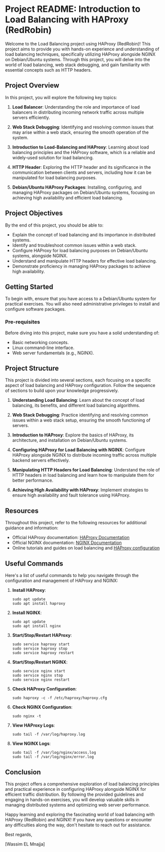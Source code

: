 # Project README: Introduction to Load Balancing with HAProxy (RedRobin)

Welcome to the Load Balancing project using HAProxy (RedRobin)! This project aims to provide you with hands-on experience and understanding of load balancing techniques, specifically utilizing HAProxy alongside NGINX on Debian/Ubuntu systems. Through this project, you will delve into the world of load balancing, web stack debugging, and gain familiarity with essential concepts such as HTTP headers.

## Project Overview
In this project, you will explore the following key topics:

1. **Load Balancer**: Understanding the role and importance of load balancers in distributing incoming network traffic across multiple servers efficiently.

2. **Web Stack Debugging**: Identifying and resolving common issues that may arise within a web stack, ensuring the smooth operation of the system.

3. **Introduction to Load-Balancing and HAProxy**: Learning about load balancing principles and the HAProxy software, which is a reliable and widely-used solution for load balancing.

4. **HTTP Header**: Exploring the HTTP header and its significance in the communication between clients and servers, including how it can be manipulated for load balancing purposes.

5. **Debian/Ubuntu HAProxy Packages**: Installing, configuring, and managing HAProxy packages on Debian/Ubuntu systems, focusing on achieving high availability and efficient load balancing.

## Project Objectives
By the end of this project, you should be able to:

- Explain the concept of load balancing and its importance in distributed systems.
- Identify and troubleshoot common issues within a web stack.
- Configure HAProxy for load balancing purposes on Debian/Ubuntu systems, alongside NGINX.
- Understand and manipulate HTTP headers for effective load balancing.
- Demonstrate proficiency in managing HAProxy packages to achieve high availability.

## Getting Started
To begin with, ensure that you have access to a Debian/Ubuntu system for practical exercises. You will also need administrative privileges to install and configure software packages.

### Pre-requisites
Before diving into this project, make sure you have a solid understanding of:

- Basic networking concepts.
- Linux command-line interface.
- Web server fundamentals (e.g., NGINX).

## Project Structure
This project is divided into several sections, each focusing on a specific aspect of load balancing and HAProxy configuration. Follow the sequence of sections to build upon your knowledge progressively.

1. **Understanding Load Balancing**: Learn about the concept of load balancing, its benefits, and different load balancing algorithms.

2. **Web Stack Debugging**: Practice identifying and resolving common issues within a web stack setup, ensuring the smooth functioning of servers.

3. **Introduction to HAProxy**: Explore the basics of HAProxy, its architecture, and installation on Debian/Ubuntu systems.

4. **Configuring HAProxy for Load Balancing with NGINX**: Configure HAProxy alongside NGINX to distribute incoming traffic across multiple backend servers effectively.

5. **Manipulating HTTP Headers for Load Balancing**: Understand the role of HTTP headers in load balancing and learn how to manipulate them for better performance.

6. **Achieving High Availability with HAProxy**: Implement strategies to ensure high availability and fault tolerance using HAProxy.

## Resources
Throughout this project, refer to the following resources for additional guidance and information:

- Official HAProxy documentation: [HAProxy Documentation](https://www.haproxy.org)
- Official NGINX documentation: [NGINX Documentation](https://nginx.org/en/docs/)
- Online tutorials and guides on load balancing and [HAProxy configuration](https://www.digitalocean.com/community/tutorials/an-introduction-to-haproxy-and-load-balancing-concepts)

## Useful Commands
Here's a list of useful commands to help you navigate through the configuration and management of HAProxy and NGINX:

1. **Install HAProxy**:
   ```
   sudo apt update
   sudo apt install haproxy
   ```

2. **Install NGINX**:
   ```
   sudo apt update
   sudo apt install nginx
   ```

3. **Start/Stop/Restart HAProxy**:
   ```
   sudo service haproxy start
   sudo service haproxy stop
   sudo service haproxy restart
   ```

4. **Start/Stop/Restart NGINX**:
   ```
   sudo service nginx start
   sudo service nginx stop
   sudo service nginx restart
   ```

5. **Check HAProxy Configuration**:
   ```
   sudo haproxy -c -f /etc/haproxy/haproxy.cfg
   ```

6. **Check NGINX Configuration**:
   ```
   sudo nginx -t
   ```

7. **View HAProxy Logs**:
   ```
   sudo tail -f /var/log/haproxy.log
   ```

8. **View NGINX Logs**:
   ```
   sudo tail -f /var/log/nginx/access.log
   sudo tail -f /var/log/nginx/error.log
   ```

## Conclusion
This project offers a comprehensive exploration of load balancing principles and practical experience in configuring HAProxy alongside NGINX for efficient traffic distribution. By following the provided guidelines and engaging in hands-on exercises, you will develop valuable skills in managing distributed systems and optimizing web server performance.

Happy learning and exploring the fascinating world of load balancing with HAProxy (RedRobin) and NGINX! If you have any questions or encounter any difficulties along the way, don't hesitate to reach out for assistance.

Best regards,

[Wassim EL Mnajja]
